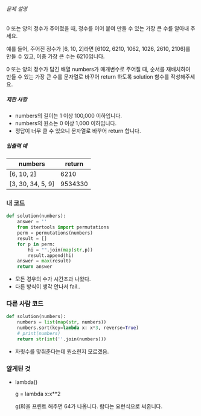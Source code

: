 ###### 문제 설명

0 또는 양의 정수가 주어졌을 때, 정수를 이어 붙여 만들 수 있는 가장 큰 수를 알아내 주세요.

예를 들어, 주어진 정수가 [6, 10, 2]라면 [6102, 6210, 1062, 1026, 2610, 2106]를 만들 수 있고, 이중 가장 큰 수는 6210입니다.

0 또는 양의 정수가 담긴 배열 numbers가 매개변수로 주어질 때, 순서를 재배치하여 만들 수 있는 가장 큰 수를 문자열로 바꾸어 return 하도록 solution 함수를 작성해주세요.

##### 제한 사항

- numbers의 길이는 1 이상 100,000 이하입니다.
- numbers의 원소는 0 이상 1,000 이하입니다.
- 정답이 너무 클 수 있으니 문자열로 바꾸어 return 합니다.

##### 입출력 예

| numbers           | return  |
| ----------------- | ------- |
| [6, 10, 2]        | 6210    |
| [3, 30, 34, 5, 9] | 9534330 |

### 내 코드

```python
def solution(numbers):
    answer = ''
    from itertools import permutations
    perm = permutations(numbers)
    result = []
    for p in perm:
        hi = "".join(map(str,p))
        result.append(hi)
    answer = max(result)
    return answer
```

- 모든 경우의 수가 시간초과 나왔다.
- 다른 방식이 생각 안나서 fail..

### 다른 사람 코드

```python
def solution(numbers):
    numbers = list(map(str, numbers))
    numbers.sort(key=lambda x: x*3, reverse=True)
    # print(numbers)
    return str(int(''.join(numbers)))
```

- 자릿수를 맞춰준다는데 뭔소린지 모르겠음.

### 알게된 것

- lambda()

  g = lambda x:x**2

  g(8)을 프린트 해주면 64가 나옵니다. 람다는 요런식으로 써줍니다.